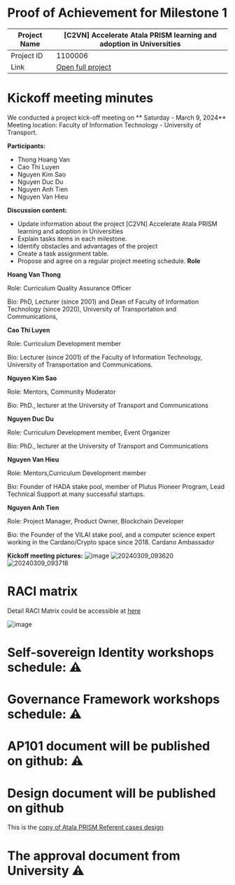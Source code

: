 

#  Proof of Achievement for Milestone 1
|  Project Name |[C2VN] Accelerate Atala PRISM learning and adoption in Universities|
| ------------ | ------------ |
| Project ID  | 1100006 |
|  Link  |  [Open full project](https://projectcatalyst.io/funds/11/cardano-open-ecosystem/c2vn-accelerate-atala-prism-learning-and-adoption-in-universities-8d47f) |


# Kickoff meeting minutes 
We conducted a project kick-off meeting on ** Saturday - March 9, 2024**
Meeting location: Faculty of Information Technology - University of Transport.

**Participants:**
- Thong Hoang Van
- Cao Thi Luyen
- Nguyen Kim Sao
- Nguyen Duc Du
- Nguyen Anh Tien
- Nguyen Van Hieu

**Discussion content:**
- Update information about the project [C2VN] Accelerate Atala PRISM learning and adoption in Universities
- Explain tasks items in each milestone.
- Identify obstacles and advantages of the project
- Create a task assignment table.
- Propose and agree on a regular project meeting schedule.
**Role**
  
 **Hoang Van Thong**

 Role: Curriculum Quality Assurance Officer

 Bio: PhD, Lecturer (since 2001) and Dean of Faculty of Information Technology (since 2020), University of Transportation and Communications,

**Cao Thi Luyen**

 Role: Curriculum Development member

 Bio: Lecturer (since 2001) of the Faculty of Information Technology, University of Transportation and Communications.

**Nguyen Kim Sao**

Role: Mentors, Community Moderator

Bio: PhD., lecturer at the University of Transport and Communications

**Nguyen Duc Du**

 Role: Curriculum Development member, Event Organizer

 Bio: PhD., lecturer at the University of Transport and Communications

**Nguyen Van Hieu**

 Role: Mentors,Curriculum Development member

 Bio: Founder of HADA stake pool, member of Plutus Pioneer Program, Lead Technical Support at many successful startups.


**Nguyen Anh Tien**

 Role: Project Manager, Product Owner, Blockchain Developer

 Bio: the Founder of the VILAI stake pool, and a computer science expert working in the Cardano/Crypto space since 2018. Cardano Ambassador

 
**Kickoff meeting pictures:**
![image](https://github.com/cardano2vn/fund11/assets/107251579/0a1d1937-9a2b-4f48-b5bc-b9312788d9b5)
![20240309_093620](https://github.com/cardano2vn/fund11/assets/107251579/230129d1-1d38-4c05-a10f-ea8e0a239516)
![20240309_093718](https://github.com/cardano2vn/fund11/assets/107251579/64c094f4-eeb1-489d-a60c-250fe0b0e0b8)

# RACI matrix

Detail RACI Matrix could be accessible at [here](https://docs.google.com/spreadsheets/d/1pB3HAGTCTIEqT3-x1qekIIMureze5mCKxS7Y03XTGLg/edit#gid=535036730)

![image](https://github.com/cardano2vn/fund11/assets/107251579/b5e747fc-dd83-43dd-8b70-f83ca14fb577)

# Self-sovereign Identity workshops schedule: ⚠️
# Governance Framework workshops schedule: ⚠️
# AP101 document will be published on github:  ⚠️
# Design document will be published on github
This is the [copy of Atala PRISM Referent cases design](https://github.com/cardano2vn/fund11/blob/main/1100006%3A%20Accelerate%20Atala%20PRISM%20learning%20and%20adoption%20in%20Universities/Milestone1/Atala_PRISM_Referent_cases_design.pdf)

# The approval document from University  ⚠️
